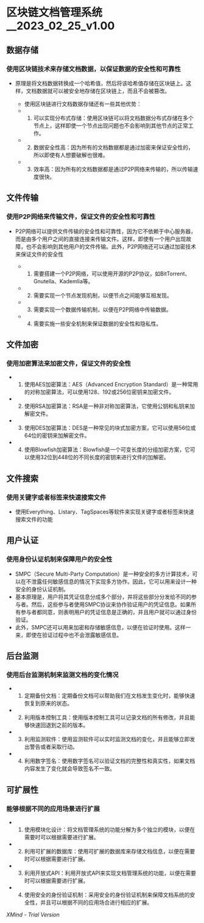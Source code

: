 # 区块链文档管理系统__2023_02_25_v1.00

## 数据存储

### 使用区块链技术来存储文档数据，以保证数据的安全性和可靠性

- 原理是将文档数据转换成一个哈希值，然后将该哈希值存储在区块链上。这样，文档数据就可以被安全地存储在区块链上，而且不会被篡改。

	- 使用区块链进行文档数据存储还有一些其他优势：
	- 1. 可以实现分布式存储：使用区块链可以将文档数据分布式存储在多个节点上，这样即使一个节点出现问题也不会影响到其他节点的正常工作。
	- 2. 数据安全性高：因为所有的文档数据都是通过加密来保证安全性的，所以即使有人想要破解也很难。
	- 3. 效率高：因为所有的文档数据都是通过P2P网络来传输的，所以传输速度很快。

## 文件传输

### 使用P2P网络来传输文件，保证文件的安全性和可靠性

- P2P网络可以提供文件传输的安全性和可靠性，因为它不依赖于中心服务器，而是由多个用户之间的直接连接来传输文件。这样，即使有一个用户出现故障，也不会影响到其他用户的文件传输。此外，P2P网络还可以通过加密技术来保证文件的安全性

	-  1. 需要搭建一个P2P网络，可以使用开源的P2P协议，如BitTorrent、Gnutella、Kademlia等。
	- 2. 需要实现一个节点发现机制，以便节点之间能够互相发现。
	- 3. 需要实现一个数据传输机制，以便在P2P网络中传输数据。
	- 4. 需要实施一些安全机制来保证数据的安全性和隐私性。

## 文件加密

### 使用加密算法来加密文件，保证文件的安全性

- 1. 使用AES加密算法：AES（Advanced Encryption Standard）是一种常用的对称加密算法，可以使用128、192或256位密钥来加密文件。
- 2. 使用RSA加密算法：RSA是一种非对称加密算法，它使用公钥和私钥来加解密文件。
- 3. 使用DES加密算法：DES是一种常见的块式加密方案，它可以使用56位或64位的密钥来加解密文件。
- 4. 使用Blowfish加密算法：Blowfish是一个可变长度的分组加密方案，它可以使用32位到448位的不同长度的密钥来进行文件的加解密。

## 文件搜索

### 使用关键字或者标签来快速搜索文件

- 使用Everything、Listary、TagSpaces等软件来实现关键字或者标签来快速搜索文件的功能

## 用户认证

### 使用身份认证机制来保障用户的安全性

- SMPC（Secure Multi-Party Computation）是一种安全的多方计算技术，可以在不泄露任何敏感信息的情况下实现多方协作。因此，它可以用来设计一种安全的身份认证机制。
- 基本原理是，用户将其凭证信息分成多个部分，并将这些部分分发给不同的参与者。然后，这些参与者使用SMPC协议来协作验证用户的凭证信息。如果所有参与者都同意，则表明用户的凭证信息是正确的，并且用户就可以通过身份验证。
- 此外，SMPC还可以用来加密和存储敏感信息，以便在验证时使用。这样一来，即使在验证过程中也不会泄露敏感信息。

## 后台监测

### 使用后台监测机制来监测文档的变化情况

-  1. 定期备份文档：定期备份文档可以帮助我们在文档发生变化时，能够快速恢复到原来的状态。
- 2. 利用版本控制工具：使用版本控制工具可以记录文档的所有修改，并且能够快速回退到之前的版本。
- 3. 利用监测软件：使用监测软件可以实时监测文档的变化，并且能够立即发出警告或者采取行动。
- 4. 利用数字签名：使用数字签名可以验证文档的完整性和真实性，如果文档内容发生了变化就会导致签名不一致。

## 可扩展性

### 能够根据不同的应用场景进行扩展

-  1. 使用模块化设计：将文档管理系统的功能分解为多个独立的模块，以便在需要时可以根据需要进行扩展。
- 2. 利用可扩展的数据库：使用可扩展的数据库来存储文档信息，以便在需要时可以根据需要进行扩展。
- 3. 利用开放式API：利用开放式API来实现文档管理系统的功能，以便在需要时可以根据需要进行扩展。
- 4. 使用安全的身份验证机制：采用安全的身份验证机制来保障文档系统的安全性，并且可以根据不同的应用场合进行相应的扩展。

*XMind - Trial Version*